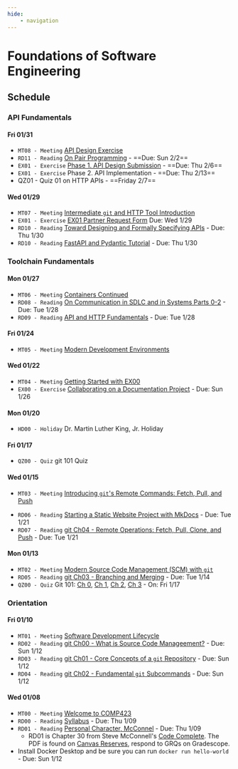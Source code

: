 ```yaml
---
hide:
    - navigation
---
```


# Foundations of Software Engineering

## Schedule

### API Fundamentals

#### Fri 01/31

* `MT08 - Meeting` [API Design Exercise](./meetings/2025_01_31.md)
* `RD11 - Reading` [On Pair Programming](https://martinfowler.com/articles/on-pair-programming.html) - ==Due: Sun 2/2==
* `EX01 - Exercise` [Phase 1. API Design Submission](./resources/exercises/ex01-api-design.md) - ==Due: Thu 2/6==
* `EX01 - Exercise` Phase 2. API Implementation - ==Due: Thu 2/13==
* QZ01 - Quiz 01 on HTTP APIs - ==Friday 2/7==

#### Wed 01/29

* `MT07 - Meeting` [Intermediate `git` and HTTP Tool Introduction](./meetings/2025_01_29.md)
* `EX01 - Exercise` [EX01 Partner Request Form](https://go.unc.edu/pairs-ex01) Due: Wed 1/29
* `RD10 - Reading` [Toward Designing and Formally Specifying APIs](./resources/apis/5-api-spec.md) - Due: Thu 1/30
* `RD10 - Reading` [FastAPI and Pydantic Tutorial](./resources/apis/6-fast-api-tutorial.md) - Due: Thu 1/30


### Toolchain Fundamentals

#### Mon 01/27

* `MT06 - Meeting` [Containers Continued](./meetings/2025_01_27.md)
* `RD08 - Reading` [On Communication in SDLC and in Systems Parts 0-2](./resources/apis/0-introduction.md) - Due: Tue 1/28
* `RD09 - Reading` [API and HTTP Fundamentals](./resources/apis/3-api-design.md) - Due: Tue 1/28

#### Fri 01/24

* `MT05 - Meeting` [Modern Development Environments](./meetings/2025_01_24.md)

#### Wed 01/22
* `MT04 - Meeting` [Getting Started with EX00](./meetings/2025_01_22.md)
* `EX00 - Exercise` [Collaborating on a Documentation Project](./resources/MkDocs/ex00.md) - Due: Sun 1/26

#### Mon 01/20
* `HD00 - Holiday` Dr. Martin Luther King, Jr. Holiday

#### Fri 01/17
* `QZ00 - Quiz` git 101 Quiz

#### Wed 01/15
* `MT03 - Meeting` [Introducing `git`'s Remote Commands: Fetch, Pull, and Push](./meetings/2025_01_15.md)
<!-- * `QZ00 - Quiz` [Submit Partner Preference for QZ00 and EX00](https://docs.google.com/forms/d/e/1FAIpQLSfkSJD1hBE8IrLxvrqIAQ9hf_C0PrcvTTy1gwUcbj8CfCKeOg/viewform?usp=sharing) - Due: Wed 1/15 at 5pm -->
* `RD06 - Reading` [Starting a Static Website Project with MkDocs](./resources/MkDocs/tutorial.md) - Due: Tue 1/21 
* `RD07 - Reading` [git Ch04 - Remote Operations: Fetch, Pull, Clone, and Push](./resources/git/ch4-git-remote-fetch-push-pull.md) - Due: Tue 1/21 


#### Mon 01/13

* `MT02 - Meeting` [Modern Source Code Management (SCM) with `git`](./meetings/2025_01_13.md)
* `RD05 - Reading` [git Ch03 - Branching and Merging](./resources/git/ch3-git-branch-merge.md) - Due: Tue 1/14 
* `QZ00 - Quiz` Git 101: [Ch 0](./resources/git/ch0-introduction.md), [Ch 1](./resources/git/ch1-git-structure.md), [Ch 2](./resources/git/ch2-git-fundamental-subcommands.md), [Ch 3](./resources/git/ch3-git-branch-merge.md) - On: Fri 1/17

### Orientation

#### Fri 01/10

* `MT01 - Meeting` [Software Development Lifecycle](./meetings/2025_01_10.md)
* `RD02 - Reading` [git Ch00 - What is Source Code Manageement?](./resources/git/ch0-introduction.md) - Due: Sun 1/12 
* `RD03 - Reading` [git Ch01 - Core Concepts of a `git` Repository](./resources/git/ch1-git-structure.md)  - Due: Sun 1/12 
* `RD04 - Reading` [git Ch02 - Fundamental `git` Subcommands](./resources/git/ch2-git-fundamental-subcommands.md) - Due: Sun 1/12 

#### Wed 01/08

* `MT00 - Meeting` [Welcome to COMP423](./meetings/2025_01_08.md)
* `RD00 - Reading` [Syllabus](./resources/syllabus.md) - Due: Thu 1/09
* `RD01 - Reading` [Personal Character, McConnel](https://canvas.unc.edu) - Due: Thu 1/09 
    * RD01 is Chapter 30 from Steve McConnell's [Code Complete](https://www.amazon.com/Code-Complete-Practical-Handbook-Construction/dp/0735619670). The PDF is found on [Canvas Reserves](https://canvas.unc.edu), respond to GRQs on Gradescope.
* Install Docker Desktop and be sure you can run `docker run hello-world` - Due: Sun 1/12 